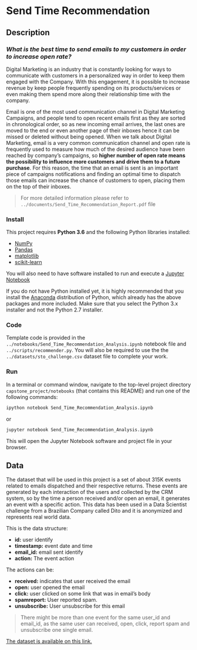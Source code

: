 # Send Time Recommendation

## Description

### <i>What is the best time to send emails to my customers in order to increase open rate?</i>

Digital Marketing is an industry that is constantly looking for ways to communicate with customers in a personalized way in order to keep them engaged with the Company. With this engagement, it is possible to increase revenue by keep people frequently spending on its products/services or even making them spend more along their relationship time with the company.

Email is one of the most used communication channel in Digital Marketing Campaigns, and people tend to open recent emails first as they are sorted in chronological order, so as new incoming email arrives, the last ones are moved to the end or even another page of their inboxes hence it can be missed or deleted without being opened. When we talk about Digital Marketing, email is a very common communication channel and open rate is frequently used to measure how much of the desired audience have been reached by company’s campaigns, so **higher number of open rate means the possibility to influence more customers and drive them to a future purchase**. For this reason, the time that an email is sent is an important piece of campaigns notifications and finding an optimal time to dispatch those emails can increase the chance of customers to open, placing them on the top of their inboxes.

> For more detailed information please refer to `../documents/Send_Time_Recommendation_Report.pdf` file

### Install

This project requires **Python 3.6** and the following Python libraries installed:

- [NumPy](http://www.numpy.org/)
- [Pandas](http://pandas.pydata.org)
- [matplotlib](http://matplotlib.org/)
- [scikit-learn](http://scikit-learn.org/stable/)

You will also need to have software installed to run and execute a [Jupyter Notebook](http://ipython.org/notebook.html)

If you do not have Python installed yet, it is highly recommended that you install the [Anaconda](http://continuum.io/downloads) distribution of Python, which already has the above packages and more included. Make sure that you select the Python 3.x installer and not the Python 2.7 installer. 

### Code

Template code is provided in the `../notebooks/Send_Time_Recommendation_Analysis.ipynb` notebook file and `../scripts/recommender.py`. You will also be required to use the the `../datasets/sto_challenge.csv` dataset file to complete your work.

### Run

In a terminal or command window, navigate to the top-level project directory `capstone_project/notebooks` (that contains this README) and run one of the following commands:

```bash
ipython notebook Send_Time_Recommendation_Analysis.ipynb
```  
or
```bash
jupyter notebook Send_Time_Recommendation_Analysis.ipynb
```

This will open the Jupyter Notebook software and project file in your browser.

## Data

The dataset that will be used in this project is a set of about 315K events
related to emails dispatched and their respective returns. These
events are generated by each interaction of the users and collected by the CRM system, so by the time a person received and/or open an email, it generates an event with a specific action. This data has been used in a Data Scientist challenge from a Brazilian Company called Dito and it is anonymized and represents real world data.

This is the data structure:
- **id:** user identify
- **timestamp:** event date and time
- **email_id:** email sent identify
- **action:** The event action

The actions can be:
- **received:** indicates that user received the email
- **open:** user opened the email
- **click:** user clicked on some link that was in email’s body
- **spamreport:** User reported spam.
- **unsubscribe:** User unsubscribe for this email

> There might be more than one event for the same user_id and
email_id, as the same user can received, open, click, report spam and unsubscribe one single email.

<u>The dataset is available on [this link](https://storage.googleapis.com/dito-questions/sto_challenge.csv).</u>

